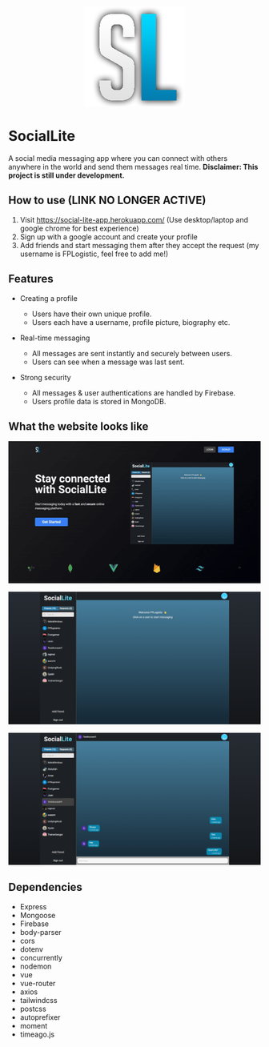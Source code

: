 <div align="center">
  
  ![alt text](https://github.com/FPLCodes/SocialLite/blob/main/client/src/assets/logo.png) 
  
</div>

# SocialLite
A social media messaging app where you can connect with others anywhere in the world and send them messages real time.
**Disclaimer: This project is still under development.**

## How to use (LINK NO LONGER ACTIVE)
1. Visit https://social-lite-app.herokuapp.com/ (Use desktop/laptop and google chrome for best experience)
2. Sign up with a google account and create your profile
3. Add friends and start messaging them after they accept the request (my username is FPLogistic, feel free to add me!)

## Features
- Creating a profile
  - Users have their own unique profile.
  - Users each have a username, profile picture, biography etc.
  
- Real-time messaging
  - All messages are sent instantly and securely between users.
  - Users can see when a message was last sent.
  
- Strong security
  - All messages & user authentications are handled by Firebase.
  - Users profile data is stored in MongoDB.

## What the website looks like

<p align="center">
  <img src="https://github.com/FPLCodes/SocialLite/blob/main/Screenshots/SocialLite%20demo.gif"/>
</p>

![alt text](https://github.com/FPLCodes/SocialLite/blob/main/Screenshots/SocialLite-Homepage.png)
 
![alt text](https://github.com/FPLCodes/SocialLite/blob/main/Screenshots/SocialLite-Chat.png)

## Dependencies
- Express
- Mongoose
- Firebase
- body-parser
- cors
- dotenv
- concurrently
- nodemon
- vue
- vue-router
- axios
- tailwindcss
- postcss
- autoprefixer
- moment
- timeago.js
